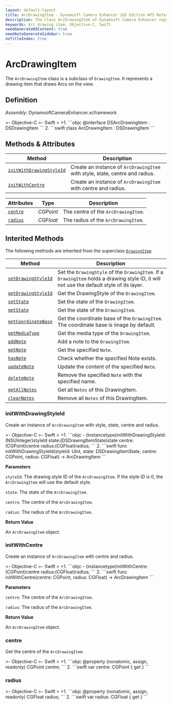 ```yaml
---
layout: default-layout
title: ArcDrawingItem - Dynamsoft Camera Enhancer iOS Edition API Reference
description: The class ArcDrawingItem of Dynamsoft Camera Enhancer represents a drawing item that draws Arcs on the view.
keywords: Arc drawing item, Objective-C, Swift
needGenerateH3Content: true
needAutoGenerateSidebar: true
noTitleIndex: true
---
```


# ArcDrawingItem

The `ArcDrawingItem` class is a subclass of `DrawingItem`. It represents a drawing item that draws Arcs on the view.

## Definition

*Assembly:* DynamsoftCameraEnhancer.xcframework

<div class="sample-code-prefix"></div>
>- Objective-C
>- Swift
>
>1. 
```objc
@interface DSArcDrawingItem : DSDrawingItem
```
2. 
```swift
class ArcDrawingItem : DSDrawingItem
```

## Methods & Attributes

| Method | Description |
|------- |-------------|
| [`initWithDrawingStyleId`](#initwithdrawingstyleid) | Create an instance of `ArcDrawingItem` with style, state, centre and radius. |
| [`initWithCentre`](#initwithcentre) | Create an instance of `ArcDrawingItem` with centre and radius. |

| Attributes | Type | Description |
| ---------- | ---- | ----------- |
| [`centre`](#centre) | *CGPoint* | The centre of the `ArcDrawingItem`. |
| [`radius`](#radius) | *CGFloat* | The radius of the `ArcDrawingItem`. |

## Interited Methods

The following methods are inherited from the superclass [`DrawingItem`](drawingitem.html).

| Method | Description |
|------- |-------------|
| [`setDrawingStyleId`](drawingitem.html#setdrawingstyleid) | Set the `DrawingStyle` of the `DrawingItem`. If a `DrawingItem` holds a drawing style ID, it will not use the default style of its layer. |
| [`getDrawingStyleId`](drawingitem.html#getdrawingstyleid) | Get the DrawingStyle of the `DrawingItem`. |
| [`setState`](drawingitem.html#setstate) | Set the state of the `DrawingItem`. |
| [`getState`](drawingitem.html#getstate) | Get the state of the `DrawingItem`. |
| [`getCoordinateBase`](drawingitem.html#getcoordinatebase) | Get the coordinate base of the `DrawingItem`. The coordinate base is image by default. |
| [`getMediaType`](drawingitem.html#getmediatype) | Get the media type of the `DrawingItem`. |
| [`addNote`](drawingitem.html#addnote) | Add a note to the `DrawingItem`. |
| [`getNote`](drawingitem.html#getnote) | Get the specified `Note`. |
| [`hasNote`](drawingitem.html#hasnote) | Check whether the specified Note exists. |
| [`updateNote`](drawingitem.html#updatenote) | Update the content of the specified `Note`. |
| [`deleteNote`](drawingitem.html#deletenote) | Remove the specified `Note` with the specified name. |
| [`getAllNotes`](drawingitem.html#getallnotes) | Get all `Notes` of this DrawingItem. |
| [`clearNotes`](drawingitem.html#clearnotes) | Remove all `Notes` of this DrawingItem. |

### initWithDrawingStyleId

Create an instance of `ArcDrawingItem` with style, state, centre and radius.

<div class="sample-code-prefix"></div>
>- Objective-C
>- Swift
>
>1. 
```objc
- (instancetype)initWithDrawingStyleId:(NSUInteger)styleId
                                 state:(DSDrawingItemState)state
                                centre:(CGPoint)centre
                                radius:(CGFloat)radius;
```
2. 
```swift
func initWithDrawingStyleId(styleId: UInt, state: DSDrawingItemState, centre: CGPoint, radius: CGFloat) -> ArcDrawingItem
```

**Parameters**

`styleId`: The drawing style ID of the `ArcDrawingItem`. If the style ID is 0, the `ArcDrawingItem` will use the default style.

`state`: The state of the `ArcDrawingItem`.

`centre`: The centre of the `ArcDrawingItem`.

`radius`: The radius of the `ArcDrawingItem`.

**Return Value**

An `ArcDrawingItem` object.

### initWithCentre

Create an instance of `ArcDrawingItem` with centre and radius.

<div class="sample-code-prefix"></div>
>- Objective-C
>- Swift
>
>1. 
```objc
- (instancetype)initWithCentre:(CGPoint)centre radius:(CGFloat)radius;
```
2. 
```swift
func initWithCentre(centre: CGPoint, radius: CGFloat) -> ArcDrawingItem
```

**Parameters**

`centre`: The centre of the `ArcDrawingItem`.

`radius`: The radius of the `ArcDrawingItem`.

**Return Value**

An `ArcDrawingItem` object.

### centre

Get the centre of the `ArcDrawingItem`.

<div class="sample-code-prefix"></div>
>- Objective-C
>- Swift
>
>1. 
```objc
@property (nonatomic, assign, readonly) CGPoint centre;
```
2. 
```swift
var centre: CGPoint { get }
```

### radius

<div class="sample-code-prefix"></div>
>- Objective-C
>- Swift
>
>1. 
```objc
@property (nonatomic, assign, readonly) CGFloat radius;
```
2. 
```swift
var radius: CGFloat { get }
```
